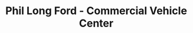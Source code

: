 ---
title: "Phil Long Ford - Commercial Vehicle Center"
url: /littleton/phil-long-ford-commercial-vehicle-center/
shop: car
---